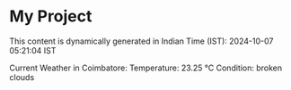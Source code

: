 # My Project

This content is dynamically generated in Indian Time (IST): 2024-10-07 05:21:04 IST


Current Weather in Coimbatore:
Temperature: 23.25 °C
Condition: broken clouds
